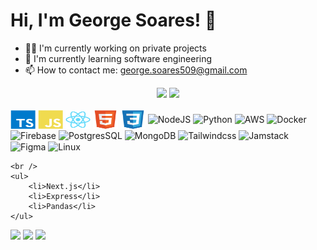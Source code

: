 # Hi, I'm George Soares! 👋

<ul>
    <li>👩‍💻 I'm currently working on private projects</li>
    <li>🧠 I'm currently learning software engineering</li>
    <li>📫 How to contact me: <a href="mailto:george.soares509@gmail.com">george.soares509@gmail.com</a></li>
</ul>

<div align="center">
        <img height="160em" src="https://github-readme-stats.vercel.app/api?username=george-b1t&show_icons=true&theme=dracula&count_private=true"/>
        <img height="160em" src="https://github-readme-stats.vercel.app/api/top-langs/?username=george-b1t&layout=compact&langs_count=6&theme=dracula"/>
</div>

<div display="inline_block"><br>
    <img align="center" alt="TypeScript" height="30" width="40" src="https://raw.githubusercontent.com/devicons/devicon/master/icons/typescript/typescript-plain.svg"/>
    <img align="center" alt="Javascript" height="30" width="40" src="https://raw.githubusercontent.com/devicons/devicon/master/icons/javascript/javascript-plain.svg"/>
    <img align="center" alt="React" height="30" width="40" src="https://raw.githubusercontent.com/devicons/devicon/master/icons/react/react-original.svg"/>
    <img align="center" alt="HTML" height="30" width="40" src="https://raw.githubusercontent.com/devicons/devicon/master/icons/html5/html5-original.svg"/>
    <img align="center" alt="CSS" height="30" width="40" src="https://raw.githubusercontent.com/devicons/devicon/master/icons/css3/css3-original.svg"/>
    <img align="center" alt="NodeJS" height="30" width="40" src="https://cdn.jsdelivr.net/gh/devicons/devicon/icons/nodejs/nodejs-plain.svg" />
    <img align="center" alt="Python" height="30" width="40" src="https://cdn.jsdelivr.net/gh/devicons/devicon/icons/python/python-original.svg" />
    <img align="center" alt="AWS" height="30" width="40" src="https://cdn.jsdelivr.net/gh/devicons/devicon/icons/amazonwebservices/amazonwebservices-original.svg" />
    <img align="center" alt="Docker" height="30" width="40" src="https://cdn.jsdelivr.net/gh/devicons/devicon/icons/docker/docker-original-wordmark.svg" />
    <img align="center" alt="Firebase" height="30" width="40" src="https://cdn.jsdelivr.net/gh/devicons/devicon/icons/firebase/firebase-plain-wordmark.svg" />
    <img align="center" alt="PostgresSQL" height="30" width="40" src="https://cdn.jsdelivr.net/gh/devicons/devicon/icons/postgresql/postgresql-plain.svg" />
    <img align="center" alt="MongoDB" height="30" width="40" src="https://cdn.jsdelivr.net/gh/devicons/devicon/icons/mongodb/mongodb-plain-wordmark.svg" />
    <img align="center" alt="Tailwindcss" height="30" width="40" src="https://cdn.jsdelivr.net/gh/devicons/devicon/icons/tailwindcss/tailwindcss-plain.svg" />
    <img align="center" alt="Jamstack" height="30" width="40" src="https://cdn.jsdelivr.net/gh/devicons/devicon/icons/jamstack/jamstack-original.svg" />
    <img align="center" alt="Figma" height="30" width="40" src="https://cdn.jsdelivr.net/gh/devicons/devicon/icons/figma/figma-original.svg" />
    <img align="center" alt="Linux" height="30" width="40" src="https://cdn.jsdelivr.net/gh/devicons/devicon/icons/linux/linux-original.svg" />

    <br />
    <ul>
        <li>Next.js</li>
        <li>Express</li>
        <li>Pandas</li>
    </ul>
 
<div>
    <a href="https://instagram.com/george_scj"><img src="https://img.shields.io/badge/Instagram-E4405F?style=for-the-badge&logo=instagram&logoColor=white"/></a>
    <a href="https://www.linkedin.com/in/joasdc"><img src="https://img.shields.io/badge/LinkedIn-0077B5?style=for-the-badge&logo=linkedin&logoColor=white"/></a>
    <a href="mailto:george.soares509@gmail.com"><img src="https://img.shields.io/badge/Gmail-D14836?style=for-the-badge&logo=gmail&logoColor=white"/></a>
</div>
